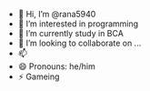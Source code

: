 - 👋 Hi, I’m @rana5940
- 👀 I’m interested in programming
- 🌱 I’m currently study in BCA
- 💞️ I’m looking to collaborate on ...
- 📫
- 😄 Pronouns: he/him
- ⚡ Gameing

<!---
rana5940/rana5940 is a ✨ special ✨ repository because its `README.md` (this file) appears on your GitHub profile.
You can click the Preview link to take a look at your changes.
--->
